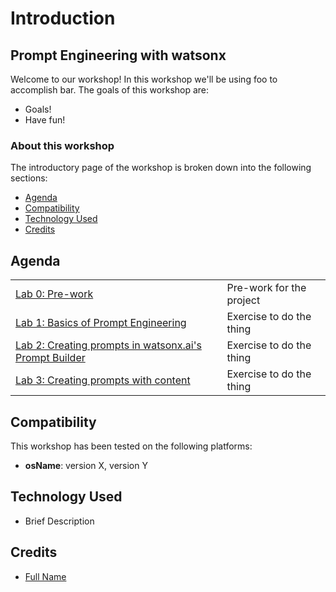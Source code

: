 # Introduction

## Prompt Engineering with watsonx

Welcome to our workshop! In this workshop we'll be using foo to accomplish bar. The goals of this workshop are:

* Goals!
* Have fun!

### About this workshop

The introductory page of the workshop is broken down into the following sections:

* [Agenda](./#agenda)
* [Compatibility](./#compatibility)
* [Technology Used](./#technology-used)
* [Credits](./#credits)

## Agenda

|                                                                           |  |
|:--------------------------------------------------------------------------| :--- |
| [Lab 0: Pre-work](pre-work/README.md)                                     | Pre-work for the project |
| [Lab 1: Basics of Prompt Engineering](lab-1/README.md)                    | Exercise to do the thing |
| [Lab 2: Creating prompts in watsonx.ai's Prompt Builder](lab-2/README.md) | Exercise to do the thing |
| [Lab 3: Creating prompts with content](lab-3/README.md)                   | Exercise to do the thing |

## Compatibility

This workshop has been tested on the following platforms:

* **osName**: version X, version Y

## Technology Used

* Brief Description

## Credits

* [Full Name](https://github.com/githubid)
